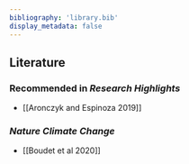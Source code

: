 ```yaml
---
bibliography: 'library.bib'
display_metadata: false
---
```


## Literature

### Recommended in _Research Highlights_
* [[Aronczyk and Espinoza 2019]]

### _Nature Climate Change_
* [[Boudet et al 2020]]